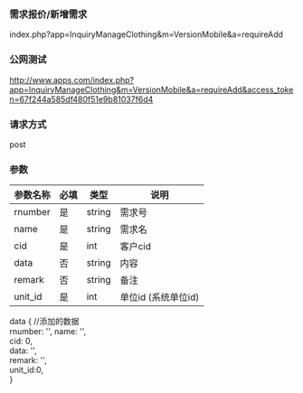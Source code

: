 ### **需求报价/新增需求**
index.php?app=InquiryManageClothing&m=VersionMobile&a=requireAdd

### **公网测试**
http://www.apps.com/index.php?app=InquiryManageClothing&m=VersionMobile&a=requireAdd&access_token=67f244a585df480f51e9b81037f6d4 

### **请求方式**
post


### **参数**
| 参数名称  |必填|     类型     | 说明 |
|------|-----|------|------|
| rnumber| 是 | string| 需求号 |
| name| 是 | string| 需求名|
| cid| 是 | int| 客户cid|
| data| 否 | string| 内容|
| remark| 否 | string| 备注|
| unit_id| 是 | int| 单位id  (系统单位id)|

 data { //添加的数据  
             rnumber: '', 
             name: '',    
             cid: 0,      
             data: '',    
             remark: '',  
             unit_id:0,   
        }